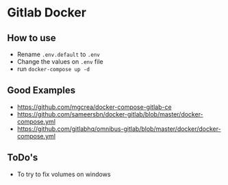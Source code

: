 # Gitlab Docker

## How to use

- Rename `.env.default` to `.env`
- Change the values on `.env` file
- run `docker-compose up -d`

## Good Examples

- https://github.com/mgcrea/docker-compose-gitlab-ce
- https://github.com/sameersbn/docker-gitlab/blob/master/docker-compose.yml
- https://github.com/gitlabhq/omnibus-gitlab/blob/master/docker/docker-compose.yml

## ToDo's

- To try to fix volumes on windows